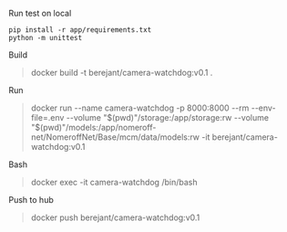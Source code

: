Run test on local
```
pip install -r app/requirements.txt
python -m unittest
```


Build
> docker build -t berejant/camera-watchdog:v0.1 .

Run
> docker run --name camera-watchdog -p 8000:8000 --rm --env-file=.env --volume "$(pwd)"/storage:/app/storage:rw --volume "$(pwd)"/models:/app/nomeroff-net/NomeroffNet/Base/mcm/data/models:rw  -it berejant/camera-watchdog:v0.1

Bash
> docker exec -it camera-watchdog /bin/bash 

Push to hub
> docker push berejant/camera-watchdog:v0.1
